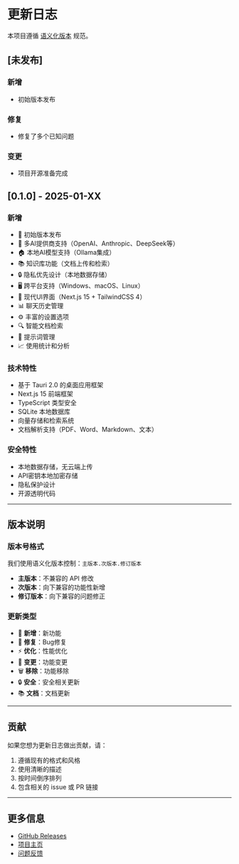 # 更新日志

本项目遵循 [语义化版本](https://semver.org/lang/zh-CN/) 规范。

## [未发布]

### 新增
- 初始版本发布

### 修复
- 修复了多个已知问题

### 变更
- 项目开源准备完成

## [0.1.0] - 2025-01-XX

### 新增
- 🎉 初始版本发布
- 💬 多AI提供商支持（OpenAI、Anthropic、DeepSeek等）
- 🏠 本地AI模型支持（Ollama集成）
- 📚 知识库功能（文档上传和检索）
- 🔒 隐私优先设计（本地数据存储）
- 🖥️ 跨平台支持（Windows、macOS、Linux）
- 🎨 现代UI界面（Next.js 15 + TailwindCSS 4）
- 📊 聊天历史管理
- ⚙️ 丰富的设置选项
- 🔍 智能文档检索
- 📝 提示词管理
- 📈 使用统计和分析

### 技术特性
- 基于 Tauri 2.0 的桌面应用框架
- Next.js 15 前端框架
- TypeScript 类型安全
- SQLite 本地数据库
- 向量存储和检索系统
- 文档解析支持（PDF、Word、Markdown、文本）

### 安全特性
- 本地数据存储，无云端上传
- API密钥本地加密存储
- 隐私保护设计
- 开源透明代码

---

## 版本说明

### 版本号格式
我们使用语义化版本控制：`主版本.次版本.修订版本`

- **主版本**：不兼容的 API 修改
- **次版本**：向下兼容的功能性新增
- **修订版本**：向下兼容的问题修正

### 更新类型

- 🎉 **新增**：新功能
- 🔧 **修复**：Bug修复
- ⚡ **优化**：性能优化
- 🔄 **变更**：功能变更
- 🗑️ **移除**：功能移除
- 🔒 **安全**：安全相关更新
- 📚 **文档**：文档更新

---

## 贡献

如果您想为更新日志做出贡献，请：

1. 遵循现有的格式和风格
2. 使用清晰的描述
3. 按时间倒序排列
4. 包含相关的 issue 或 PR 链接

---

## 更多信息

- [GitHub Releases](https://github.com/kamjin3086/chatless/releases)
- [项目主页](https://github.com/kamjin3086/chatless)
- [问题反馈](https://github.com/kamjin3086/chatless/issues) 